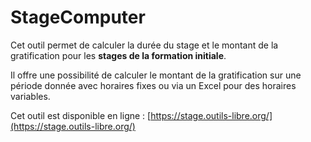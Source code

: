 # StageComputer

Cet outil permet de calculer la durée du stage et le montant de la gratification pour les **stages de la formation initiale**.

Il offre une possibilité de calculer le montant de la gratification sur une période donnée avec horaires fixes ou via un Excel pour des horaires variables.

Cet outil est disponible en ligne : [https://stage.outils-libre.org/](https://stage.outils-libre.org/)